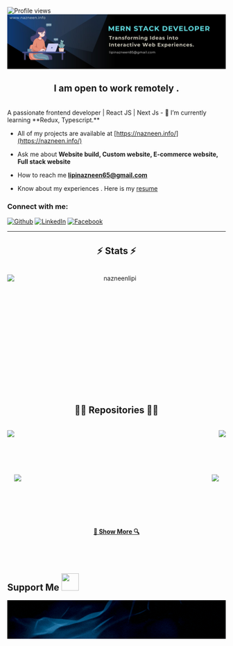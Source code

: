 ![Profile views](https://komarev.com/ghpvc/?username=nazneenlipi&color=blue)
<img src="/banner.jpg"/>



<h2 align="center"> I am open to work remotely .</h2>

<br/>
   A passionate frontend developer | React JS | Next Js
- 🌱 I’m currently learning **Redux, Typescript.**

- All of my projects are available at [https://nazneen.info/](https://nazneen.info/)

- Ask me about **Website build, Custom website, E-commerce website, Full stack website**

- How to reach me **lipinazneen65@gmail.com**
 
- Know about my experiences . Here is my  <a href="https://drive.google.com/file/d/12xr8tQ5flevonSTNF-yy5vfi5QdbK-iN/view?usp=sharing" target="_blank">resume</a>

<h3 align="left">Connect with me:</h3>
<p align="left">
<p><a href="https://github.com/nazneenlipi" target="_blank"><img alt="Github" src="https://img.shields.io/badge/GitHub-%2312100E.svg?&style=for-the-badge&logo=Github&logoColor=white" /></a> <a href="https://www.linkedin.com/in/nazneenlipi/" target="_blank"><img alt="LinkedIn" src="https://img.shields.io/badge/linkedin-%230077B5.svg?&style=for-the-badge&logo=linkedin&logoColor=white" /></a> <a href="https://medium.com/@th.guibert" target="_blank"><a href="https://www.facebook.com/nazneen.sultana.39566905" title="Nazneen's Facebook Profile">
 <img alt="Facebook" src="https://img.shields.io/badge/Facebook-%231877F2.svg?&style=for-the-badge&logo=facebook&logoColor=white" />

</a>
</a>

<hr>

<h2 align="center">⚡ Stats ⚡</h2>
<br>
  <div align=center >
   <a href="https://github.com/denvercoder1/github-readme-streak-stats" title="Go to Source">
      <img align="left" width=990 height="300" src="https://streak-stats.demolab.com?user=nazneenlipi&theme=dark&hide_border=true&stroke=19A4EB&ring=15A9EB" alt="nazneenlipi" />
    </a>
  </div>
<br>
<br>
<hr>
<br><br><br><br><br><br><br><br><br><br><br>


<h2 align="center" >👨‍💻 Repositories 👨‍💻</h2>
<br>
<div width="100%" align="center">
<a align="left" href="https://github.com/nazneenlipi/Camp-aid" title="Camp-aid">
  <img align="left" height="115" src="https://github-readme-stats.vercel.app/api/pin/?username=nazneenlipi&repo=Camp-aid&theme=react&border_color=61dafb&border_radius=10">
  
</a>




<a align="right" href="https://github.com/nazneenlipi/Flow-Mate-ClientSide" title="Task Management Tool">
  <img align="right" height="115" src="https://github-readme-stats.vercel.app/api/pin/?username=nazneenlipi&repo=Flow-Mate-ClientSide&theme=react&border_color=61dafb&border_radius=10&description=Hotel%20Booking%20Application">
</a>


</div>
<br/><br/><br/><br/><br/><br/>
<div width="100%" align="center">
 <a align="left" href="https://github.com/nazneenlipi/luxuryCompany-portfolio" title="Premium Company Portfolio">
  <img align="left" height="115" src="https://github-readme-stats.vercel.app/api/pin/?username=nazneenlipi&repo=luxuryCompany-portfolio&theme=react&border_color=61dafb&border_radius=10">
</a>

<a align="right" href="https://github.com/nazneenlipi/FurnitureShop-client" title="E-commerce">
  <img align="right" height="115" src="https://github-readme-stats.vercel.app/api/pin/?username=nazneenlipi&repo=FurnitureShop-client&theme=react&border_color=61dafb&border_radius=10">
</a>

</div>
<br/><br/><br/><br/><br/><br/>

<h4 align="center">
  <a href="https://github.com/nazneenlipi?tab=repositories" title="Show Repositories">🔎 Show More 🔍</a>
</h4>

<br/><br/>

<h2>Support Me <img src = "https://media2.giphy.com/media/RJgjFf46V4KVa1l42A/giphy.gif?cid=ecf05e47a0n3gi1bfqntqmob8g9aid1oyj2wr3ds3mg700bl&rid=giphy.gif" width="40px" height="40px"></h2>  


<img width="900" src="/footer.gif"/>



